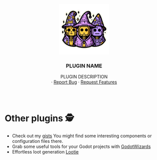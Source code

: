 <div align="center">
    <img src="icon.png" alt="Logo" width="160" height="160">

<h3 align="center">PLUGIN NAME</h3>

  <p align="center">
   PLUGIN DESCRIPTION
    <br />
    ·
    <a href="https://github.com/ninetailsrabbit/[PLUGIN]/issues/new?assignees=ninetailsrabbit&labels=%F0%9F%90%9B+bug&projects=&template=bug_report.md&title=">Report Bug</a>
    ·
    <a href="https://github.com/ninetailsrabbit/[PLUGIN]/issues/new?assignees=ninetailsrabbit&labels=%E2%AD%90+feature&projects=&template=feature_request.md&title=">Request Features</a>
  </p>
</div>

<br>
<br>

# Other plugins 🕵️

- Check out my [gists](https://gist.github.com/ninetailsrabbit) You might find some interesting components or configuration files there.
- Grab some useful tools for your Godot projects with [GodotWizards](https://github.com/ninetailsrabbit/GodotWizards)
- Effortless loot generation [Lootie](https://github.com/ninetailsrabbit/Lootie)
